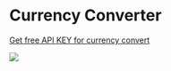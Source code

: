 # Currency Converter

[Get free API KEY for currency convert](https://www.exchangerate-api.com/)

![](https://media.giphy.com/media/v1.Y2lkPTc5MGI3NjExNjEwNzg2MDE3M2I3ZTRhNGVkOTJhNjk4NjczYjFlODI5YzJkZGFiNyZjdD1n/ibsvSYy2OKNHJEioyO/giphy.gif)
